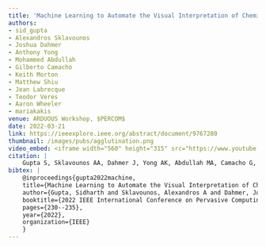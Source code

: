 ```yaml
---
title: 'Machine Learning to Automate the Visual Interpretation of Chemical Agglutination Tests'
authors: 
- sid_gupta
- Alexandros Sklavounos
- Joshua Dahmer
- Anthony Yong
- Mohammed Abdullah
- Gilberto Camacho
- Keith Morton
- Matthew Shiu
- Jean Labrecque
- Teodor Veres
- Aaron Wheeler
- mariakakis
venue: ARDUOUS Workshop, $PERCOM$
date: 2022-03-21
link: https://ieeexplore.ieee.org/abstract/document/9767280
thumbnail: /images/pubs/agglutination.png
video_embed: <iframe width="560" height="315" src="https://www.youtube.com/embed/xAI-95DSZi8" title="YouTube video player" frameborder="0" allow="accelerometer; autoplay; clipboard-write; encrypted-media; gyroscope; picture-in-picture" allowfullscreen></iframe>
citation: |
    Gupta S, Sklavounos AA, Dahmer J, Yong AK, Abdullah MA, Camacho G, Morton K, Shiu M, Labrecque J, Veres T, Wheeler AR. Machine Learning to Automate the Visual Interpretation of Chemical Agglutination Tests. In 2022 IEEE International Conference on Pervasive Computing and Communications Workshops and other Affiliated Events (PerCom Workshops) 2022 Mar 21 (pp. 230-235). IEEE.
bibtex: |
    @inproceedings{gupta2022machine,
    title={Machine Learning to Automate the Visual Interpretation of Chemical Agglutination Tests},
    author={Gupta, Sidharth and Sklavounos, Alexandros A and Dahmer, Joshua and Yong, Anthony KC and Abdullah, Mohammed AA and Camacho, Gilberto and Morton, Keith and Shiu, Matthew and Labrecque, Jean and Veres, Teodor and others},
    booktitle={2022 IEEE International Conference on Pervasive Computing and Communications Workshops and other Affiliated Events (PerCom Workshops)},
    pages={230--235},
    year={2022},
    organization={IEEE}
    }
---
```

